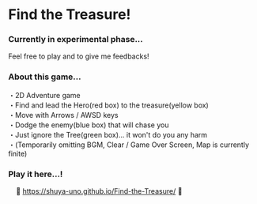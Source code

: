 
# Find the Treasure!

### Currently in experimental phase...
Feel free to play and to give me feedbacks!

### About this game...
・2D Adventure game  
・Find and lead the Hero(red box) to the treasure(yellow box)  
・Move with Arrows / AWSD keys  
・Dodge the enemy(blue box) that will chase you  
・Just ignore the Tree(green box)... it won't do you any harm  
・(Temporarily omitting BGM, Clear / Game Over Screen, Map is currently finite)

### Play it here...!
&nbsp;&nbsp;&nbsp;&nbsp;💎 <https://shuya-uno.github.io/Find-the-Treasure/> 🌳

